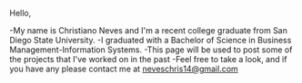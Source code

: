 Hello,

-My name is Christiano Neves and I'm a recent college graduate from San Diego State University.
-I graduated with a Bachelor of Science in Business Management-Information Systems.
-This page will be used to post some of the projects that I've worked on in the past
-Feel free to take a look, and if you have any please contact me at neveschris14@gmail.com 

<!---
cneves7/cneves7 is a ✨ special ✨ repository because its `README.md` (this file) appears on your GitHub profile.
You can click the Preview link to take a look at your changes.
--->
